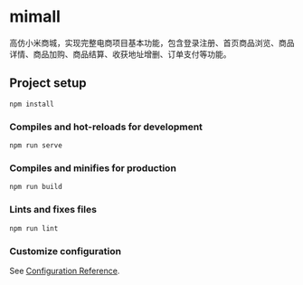 # mimall
高仿小米商城，实现完整电商项目基本功能，包含登录注册、首页商品浏览、商品详情、商品加购、商品结算、收获地址增删、订单支付等功能。

## Project setup
```
npm install
```

### Compiles and hot-reloads for development
```
npm run serve
```

### Compiles and minifies for production
```
npm run build
```

### Lints and fixes files
```
npm run lint
```

### Customize configuration
See [Configuration Reference](https://cli.vuejs.org/config/).
